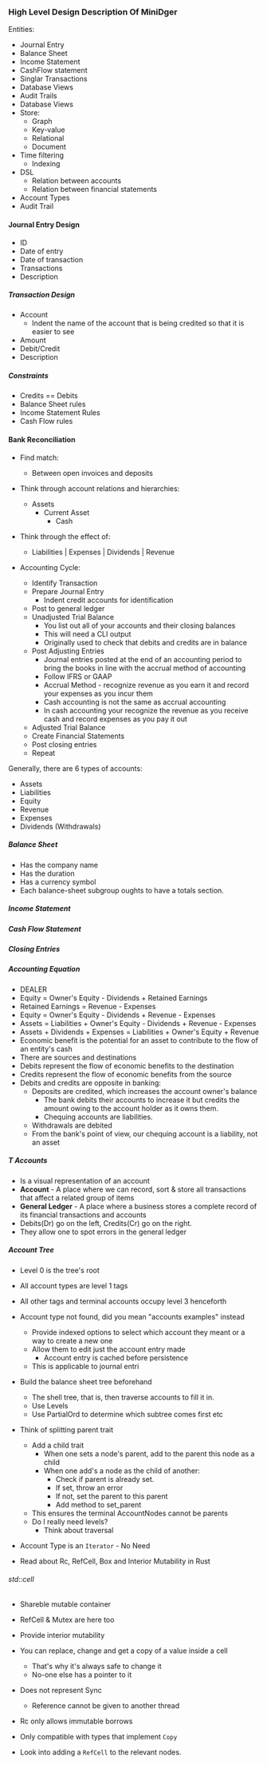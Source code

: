 ### High Level Design Description Of MiniDger

Entities:
  - Journal Entry
  - Balance Sheet
  - Income Statement
  - CashFlow statement
  - Singlar Transactions
  - Database Views
  - Audit Trails
  - Database Views
  - Store:
    - Graph
    - Key-value 
    - Relational
    - Document
  - Time filtering
    - Indexing
  - DSL
    - Relation between accounts
    - Relation between financial statements
  - Account Types
  - Audit Trail


#### Journal Entry Design
- ID
- Date of entry
- Date of transaction
- Transactions
- Description

##### Transaction Design
- Account
  - Indent the name of the account that is being credited so that it is easier to see
- Amount
- Debit/Credit
- Description

##### Constraints
- Credits == Debits
- Balance Sheet rules
- Income Statement Rules
- Cash Flow rules

#### Bank Reconciliation
- Find match:
  - Between open invoices and deposits

- Think through account relations and hierarchies:
  - Assets
    - Current Asset
      - Cash

- Think through the effect of:
  - Liabilities | Expenses | Dividends | Revenue

- Accounting Cycle:
  - Identify Transaction
  - Prepare Journal Entry
    - Indent credit accounts for identification
  - Post to general ledger
  - Unadjusted Trial Balance
    - You list out all of your accounts and their closing balances
    - This will need a CLI output
    - Originally used to check that debits and credits are in balance
  - Post Adjusting Entries
    - Journal entries posted at the end of an accounting period to bring the books in line with the accrual method of accounting
    - Follow IFRS or GAAP
    - Accrual Method - recognize revenue as you earn it and record your expenses as you incur them
    - Cash accounting is not the same as accrual accounting
    - In cash accounting your recognize the revenue as you receive cash and record expenses as you pay it out
  - Adjusted Trial Balance
  - Create Financial Statements
  - Post closing entries
  - Repeat

Generally, there are 6 types of accounts:
- Assets
- Liabilities
- Equity
- Revenue
- Expenses 
- Dividends (Withdrawals)


##### Balance Sheet
- Has the company name
- Has the duration
- Has a currency symbol
- Each balance-sheet subgroup oughts to have a totals section.
  
##### Income Statement

##### Cash Flow Statement

##### Closing Entries

##### Accounting Equation
- DEALER
- Equity = Owner's Equity - Dividends + Retained Earnings
- Retained Earnings = Revenue - Expenses
- Equity = Owner's Equity - Dividends + Revenue - Expenses
- Assets = Liabilities + Owner's Equity - Dividends + Revenue - Expenses
- Assets + Dividends + Expenses = Liabilities + Owner's Equity + Revenue
- Economic benefit is the potential for an asset to contribute to the flow of an entity's cash
- There are sources and destinations
- Debits represent the flow of economic benefits to the destination
- Credits represent the flow of economic benefits from the source
- Debits and credits are opposite in banking:
  - Deposits are credited, which increases the account owner's balance
    - The bank debits their accounts to increase it but credits the amount owing to the account holder as it owns them.
    - Chequing accounts are liabilities.
  - Withdrawals are debited
  - From the bank's point of view, our chequing account is a liability, not an asset


##### T Accounts
- Is a visual representation of an account
- __Account__ - A place where we can record, sort & store all transactions that affect a related group of items
- __General Ledger__ - A place where a business stores a complete record of its financial transactions and accounts
- Debits(Dr) go on the left, Credits(Cr) go on the right.
- They allow one to spot errors in the general ledger


##### Account Tree
- Level 0 is the tree's root
- All account types are level 1 tags
- All other tags and terminal accounts occupy level 3 henceforth

- Account type not found, did you mean "accounts examples" instead
  - Provide indexed options to select which account they meant or a way to create a new one
  - Allow them to edit just the account entry made
    - Account entry is cached before persistence
  - This is applicable to journal entri


- Build the balance sheet tree beforehand
  - The shell tree, that is, then traverse accounts to fill it in.
  - Use Levels
  - Use PartialOrd to determine which subtree comes first etc

- Think of splitting parent trait
  - Add a child trait
    - When one sets a node's parent, add to the parent this node as a child
    - When one add's a node as the child of another:
      - Check if parent is already set.
      - If set, throw an error
      - If not, set the parent to this parent
      - Add method to set_parent
  - This ensures the terminal AccountNodes cannot be parents
  - Do I really need levels?
    - Think about traversal

- Account Type is an `Iterator` - No Need
- Read about Rc, RefCell, Box and Interior Mutability in Rust


###### std::cell
- Shareble mutable container
- RefCell & Mutex are here too
- Provide interior mutability
- You can replace, change and get a copy of a value inside a cell
  - That's why it's always safe to change it
  - No-one else has a pointer to it
- Does not represent Sync
  - Reference cannot be given to another thread
- Rc<T> only allows immutable borrows
- Only compatible with types that implement `Copy`

- Look into adding a `RefCell` to the relevant nodes.